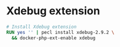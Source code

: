# Xdebug extension

```Dockerfile
# Install Xdebug extension
RUN yes '' | pecl install xdebug-2.9.2 \
  && docker-php-ext-enable xdebug
```